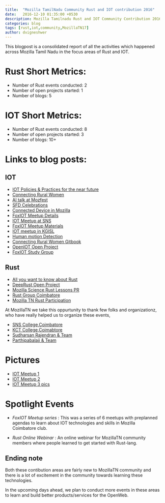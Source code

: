 ```yaml
---
title:  "Mozilla TamilNadu Community Rust and IOT contribution 2016"
date:   2016-12-10 01:35:00 +0530
description: Mozilla Tamilnadu Rust and IOT Community Contribution 2016
categories: blog
tags: [rust,iot,community,MozillaTN17]
author: dvigneshwer
---
```


This blogpost is a consolidated report of all the activities which happened across Mozilla Tamil Nadu in the focus areas of Rust and IOT. 

Rust Short Metrics:
=============
- Number of Rust events conducted: 2
- Number of open projects started: 1
- Number of blogs: 5

IOT Short Metrics:
=============
- Number of Rust events conducted: 8
- Number of open projects started: 3
- Number of blogs: 10+

Links to blog posts:
====================

## IOT
* [IOT Policies & Practices for the near future](https://dvigneshwer.wordpress.com/2016/11/27/iot-policies-for-the-near-future/)
* [Connecting Rural Women](https://dvigneshwer.wordpress.com/2016/11/26/solving-the-problem-of-connecting-rural-women/)
* [AI talk at Mozfest](https://dvigneshwer.wordpress.com/2016/11/06/demystifying-ai-in-mozfest/)
* [SFD Celebrations](https://dvigneshwer.wordpress.com/2016/09/18/sfd-celebration-in-coimbatore/)
* [Connected Device in Mozilla](https://dvigneshwer.wordpress.com/2016/08/29/demistifying-connected-device-concept-mozilla/)
* [FoxIOT Meetup Details](https://dvigneshwer.wordpress.com/2016/08/20/foxiot-meetup-12-series-update/)
* [IOT Meetup at SNS](http://foxprasanth.github.io/events/2016/07/16/MozTN-IoTmeetup1/)
* [FoxIOT Meetup Materials](https://github.com/dvigneshwer/FoxIOT_meetup_materials)
* [IOT meetup in KGISL](https://medium.com/@sudhar1996/mozilla-foxiot-meetup-kgisl-e36c9798ac69#.v1wwukjrm)
* [Human motion Detection](https://github.com/dvigneshwer/human_motion_detection)
* [Connecting Rural Women Gitbook](https://github.com/dvigneshwer/Connecting_Rural_Women)
* [OpenIOT Open Project](https://github.com/dvigneshwer/OpenIOT)
* [FoxIOT Study Group](https://foxiot.github.io/studyGroup/)

## Rust
* [All you want to know about Rust](https://dvigneshwer.wordpress.com/2016/11/24/all-you-need-to-know-about-rust/)
* [DeepRust Open Project](https://github.com/dvigneshwer/deeprust)
* [Mozilla Science Rust Lessons PR](https://github.com/dvigneshwer/studyGroupLessons/tree/master/Rust-intro)
* [Rust Group Coimbatore](https://github.com/dvigneshwer/Rust_Group_Coimbatore)
* [Mozilla TN Rust Participation](https://mozillatn.github.io/blog/MozillaTN-Rust-Participation/)

At MozillaTN we take this oppurtunity to thank few folks and organizationz, who have really helped us to organize these events,

* [SNS College,Coimbatore](http://snsct.org/)
* [KCT College,Coimabtore](http://www.kgkite.ac.in/)
* [Sudharsan Rajendran & Team](https://www.linkedin.com/in/sudhar1996)
* [Parthipabalaji & Team](https://plus.google.com/101100134948323227167)

Pictures
========
* [IOT Meetup 1](https://www.flickr.com/photos/141999246@N07/sets/72157670441464662)
* [IOT Meetup 2](https://twitter.com/prasanthp96/status/759314787268296704)
* [IOT Meetup 3 pics](https://www.flickr.com/photos/141999246@N07/sets/72157674646359955/)

Spotlight Events
================

- *FoxIOT Meetup series* : This was a series of 6 meetups with preplanned agendas to learn about IOT technologies and skills in Mozilla Coimbatore club.

- *Rust Online Webinar* : An online webinar for MozillaTN community members where people learned to get started with Rust-lang. 

## Ending note

Both these contibution areas are fairly new to MozillaTN community and there is a lot of excitement in the community towards learning these technologies.

In the upcoming days ahead, we plan to conduct more events in these areas to learn and build better products/services for the OpenWeb.




